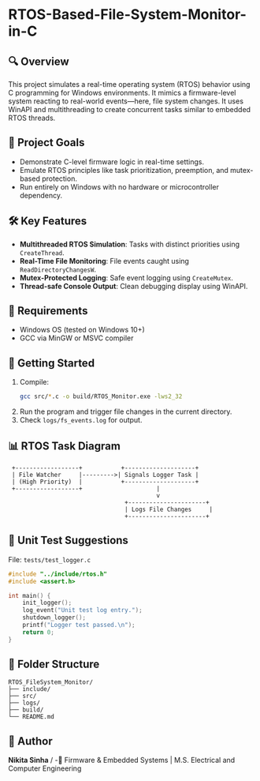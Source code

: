 # RTOS-Based-File-System-Monitor-in-C

## 🔍 Overview
This project simulates a real-time operating system (RTOS) behavior using C programming for Windows environments. It mimics a firmware-level system reacting to real-world events—here, file system changes. It uses WinAPI and multithreading to create concurrent tasks similar to embedded RTOS threads.

## 🎯 Project Goals
- Demonstrate C-level firmware logic in real-time settings.
- Emulate RTOS principles like task prioritization, preemption, and mutex-based protection.
- Run entirely on Windows with no hardware or microcontroller dependency.

## 🛠️ Key Features
- **Multithreaded RTOS Simulation**: Tasks with distinct priorities using `CreateThread`.
- **Real-Time File Monitoring**: File events caught using `ReadDirectoryChangesW`.
- **Mutex-Protected Logging**: Safe event logging using `CreateMutex`.
- **Thread-safe Console Output**: Clean debugging display using WinAPI.

## 💾 Requirements
- Windows OS (tested on Windows 10+)
- GCC via MinGW or MSVC compiler

## 🚀 Getting Started
1. Compile:
   ```bash
   gcc src/*.c -o build/RTOS_Monitor.exe -lws2_32
   ```
2. Run the program and trigger file changes in the current directory.
3. Check `logs/fs_events.log` for output.

## 📊 RTOS Task Diagram
```
 +------------------+           +--------------------+
 | File Watcher     |--------->| Signals Logger Task |
 | (High Priority)  |           +--------------------+
 +------------------+                     |
                                          v
                                 +----------------------+
                                 | Logs File Changes     |
                                 +----------------------+
```

## 🧪 Unit Test Suggestions

File: `tests/test_logger.c`
```c
#include "../include/rtos.h"
#include <assert.h>

int main() {
    init_logger();
    log_event("Unit test log entry.");
    shutdown_logger();
    printf("Logger test passed.\n");
    return 0;
}
```

## 📁 Folder Structure
```
RTOS_FileSystem_Monitor/
├── include/
├── src/
├── logs/
├── build/
└── README.md
```

## 🧠 Author
**Nikita Sinha** /
-🔧 Firmware & Embedded Systems | M.S. Electrical and Computer Engineering

